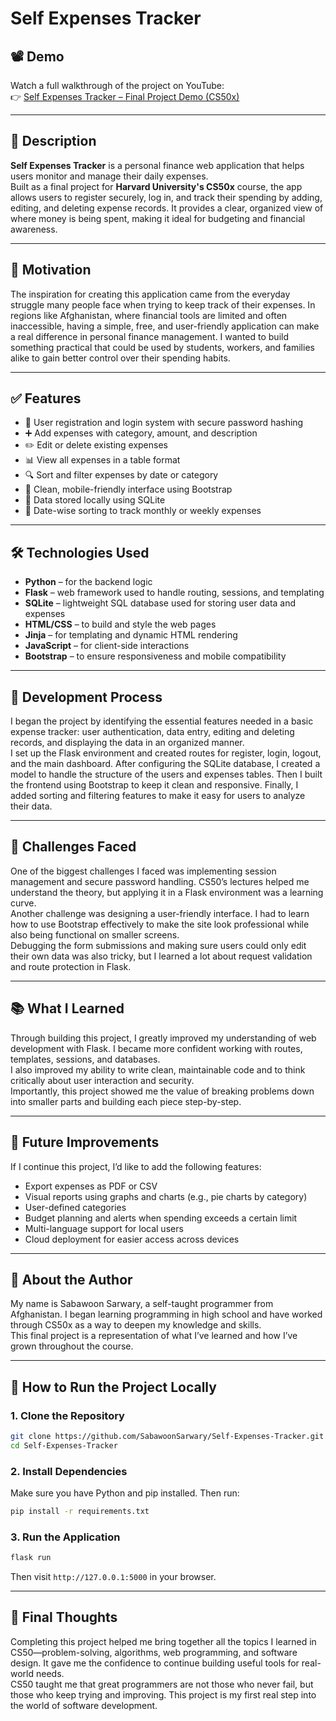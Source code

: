 # Self Expenses Tracker

## 📽️ Demo  
Watch a full walkthrough of the project on YouTube:  
👉 [Self Expenses Tracker – Final Project Demo (CS50x)](https://youtu.be/IOfacfcY438)

---

## 📘 Description  
**Self Expenses Tracker** is a personal finance web application that helps users monitor and manage their daily expenses.  
Built as a final project for **Harvard University's CS50x** course, the app allows users to register securely, log in, and track their spending by adding, editing, and deleting expense records. It provides a clear, organized view of where money is being spent, making it ideal for budgeting and financial awareness.

---

## 🎯 Motivation  
The inspiration for creating this application came from the everyday struggle many people face when trying to keep track of their expenses. In regions like Afghanistan, where financial tools are limited and often inaccessible, having a simple, free, and user-friendly application can make a real difference in personal finance management. I wanted to build something practical that could be used by students, workers, and families alike to gain better control over their spending habits.

---

## ✅ Features  
- 🔐 User registration and login system with secure password hashing  
- ➕ Add expenses with category, amount, and description  
- ✏️ Edit or delete existing expenses  
- 📊 View all expenses in a table format  
- 🔍 Sort and filter expenses by date or category  
- 📱 Clean, mobile-friendly interface using Bootstrap  
- 🧾 Data stored locally using SQLite  
- 📅 Date-wise sorting to track monthly or weekly expenses  

---

## 🛠 Technologies Used  
- **Python** – for the backend logic  
- **Flask** – web framework used to handle routing, sessions, and templating  
- **SQLite** – lightweight SQL database used for storing user data and expenses  
- **HTML/CSS** – to build and style the web pages  
- **Jinja** – for templating and dynamic HTML rendering  
- **JavaScript** – for client-side interactions  
- **Bootstrap** – to ensure responsiveness and mobile compatibility  

---

## 🧪 Development Process  
I began the project by identifying the essential features needed in a basic expense tracker: user authentication, data entry, editing and deleting records, and displaying the data in an organized manner.  
I set up the Flask environment and created routes for register, login, logout, and the main dashboard. After configuring the SQLite database, I created a model to handle the structure of the users and expenses tables. Then I built the frontend using Bootstrap to keep it clean and responsive. Finally, I added sorting and filtering features to make it easy for users to analyze their data.

---

## 🚧 Challenges Faced  
One of the biggest challenges I faced was implementing session management and secure password handling. CS50’s lectures helped me understand the theory, but applying it in a Flask environment was a learning curve.  
Another challenge was designing a user-friendly interface. I had to learn how to use Bootstrap effectively to make the site look professional while also being functional on smaller screens.  
Debugging the form submissions and making sure users could only edit their own data was also tricky, but I learned a lot about request validation and route protection in Flask.

---

## 📚 What I Learned  
Through building this project, I greatly improved my understanding of web development with Flask. I became more confident working with routes, templates, sessions, and databases.  
I also improved my ability to write clean, maintainable code and to think critically about user interaction and security.  
Importantly, this project showed me the value of breaking problems down into smaller parts and building each piece step-by-step.

---

## 🌱 Future Improvements  
If I continue this project, I’d like to add the following features:
- Export expenses as PDF or CSV
- Visual reports using graphs and charts (e.g., pie charts by category)
- User-defined categories
- Budget planning and alerts when spending exceeds a certain limit
- Multi-language support for local users
- Cloud deployment for easier access across devices

---

## 👤 About the Author  
My name is Sabawoon Sarwary, a self-taught programmer from Afghanistan. I began learning programming in high school and have worked through CS50x as a way to deepen my knowledge and skills.  
This final project is a representation of what I’ve learned and how I’ve grown throughout the course.

---

## 🚀 How to Run the Project Locally  

### 1. Clone the Repository  
```bash
git clone https://github.com/SabawoonSarwary/Self-Expenses-Tracker.git  
cd Self-Expenses-Tracker  
```

### 2. Install Dependencies  
Make sure you have Python and pip installed. Then run:  
```bash
pip install -r requirements.txt
```

### 3. Run the Application  
```bash
flask run
```

Then visit `http://127.0.0.1:5000` in your browser.

---

## 📝 Final Thoughts  
Completing this project helped me bring together all the topics I learned in CS50—problem-solving, algorithms, web programming, and software design. It gave me the confidence to continue building useful tools for real-world needs.  
CS50 taught me that great programmers are not those who never fail, but those who keep trying and improving. This project is my first real step into the world of software development.
